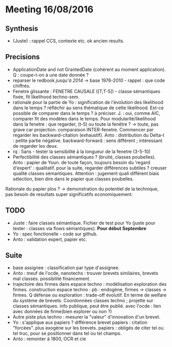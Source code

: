 
# Meeting 16/08/2016

## Synthesis

 * (Juste) : rappel CCS, contexte etc. ok ancien results.

## Precisions

 * ApplicationDate and not GrantedDate (cohérent au moment application). Q : coupe-t-on à une date donnée ?
 * reparser le redbook *jusqu'à 2014* -> base 1976-2010 - rappel : que code chiffrés.
 * Fenetre glissante : FENETRE CAUSALE ([T;T-5]) - classe sémantiques fixée, fit likelihood techno-sem.
 * rationale pour la partie de Yo : signification de l'évolution des likelihood dans le temps ? réfléchir au sens thématique de cette likelihood. Est-ce possible de comparer dans le temps ? à préciser. J. : oui, comme AIC, comparer fit des modèles dans le temps.
Pour modularité/likelihood dans la fenetre : que regarder, (t-5) ou toute la fenêtre ? -> toute, pas grave car projection. comparaison INTER-fenetre. Commencer par regarder les backward-citation (exhaustif).
Anto : distribution du Delta-t : petite partie négative.
backward-forward : sens différent ; intéressant de regarder les deux.
 * rq : 5ans - tester la sensibilité à la longueur de la fenetre (3-5-10)
 * Perfectibilité des classes sémantiques ? (bruité, classes poubelles). Anto : papier de Youn. de toute façon, toujours besoin du 'regard d'expert' : qualitatif. pour la suite, regarder différences subtiles ? creuser qualité classes sémantiques. Attention : jugement quali différent biais sélection, bien dire dans le papier que classes poubelles.


Rationale du papier plos ? -> demonstration du potentiel de la technique, pas besoin de resultats super significatifs economiquement.


## TODO

 * Juste : faire classes sémantique. Fichier de test pour Yo (juste pour tester : classes via flows sémantiques). **Pour début Septembre**
 * Yo : spec fonctionelle - code sur github.
 * Anto : validation expert, papier etc.


## Suite

 * base assignee : classification par type d'assignee.
 * Anto : meuf de l'ocde, nanotechs : trouver brevets similaires, brevets mal classés. possibilité financement.
 * trajectoire des firmes dans espace techno : modélisation exploration des firmes. construction espace techno : pb : endogène, firmes -> classes -> firmes. Q défense ou exploration : trade-off évolutif. En terme de welfare du système de brevets. Coordonnées classes techno ; projette sur classes sémantiques. info publique, peut être publié. avec l'ocde : lien avec données de firme(bien explorer ou non ?)
 * Autre piste plus techno : mesurer la "valeur" d'innovation d'un brevet.
 * Yo : s'applique aux papiers ? différence brevet papiers : citation "forcées". plus exogène sur les brevets. papiers : obligés de citer tel ou tel truc, pour se positionner dans tel ou tel champs.
 * Anto : remonter à 1800, OCR et cie
